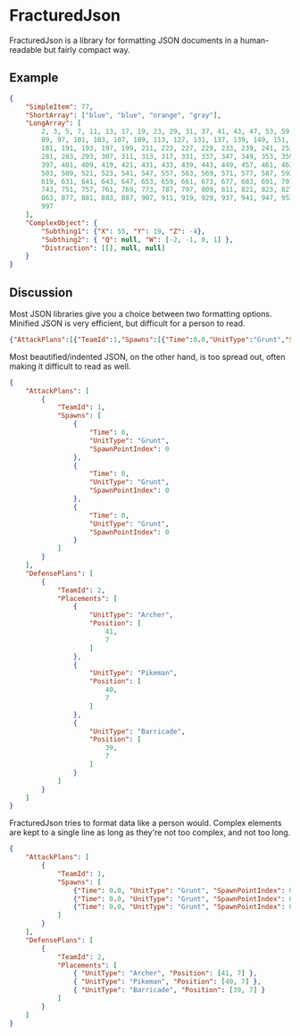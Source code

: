 # FracturedJson

FracturedJson is a library for formatting JSON documents in a human-readable but fairly compact way.

## Example

```json
{
    "SimpleItem": 77,
    "ShortArray": ["blue", "blue", "orange", "gray"],
    "LongArray": [
        2, 3, 5, 7, 11, 13, 17, 19, 23, 29, 31, 37, 41, 43, 47, 53, 59, 61, 67, 71, 73, 79, 83,
        89, 97, 101, 103, 107, 109, 113, 127, 131, 137, 139, 149, 151, 157, 163, 167, 173, 179,
        181, 191, 193, 197, 199, 211, 223, 227, 229, 233, 239, 241, 251, 257, 263, 269, 271, 277,
        281, 283, 293, 307, 311, 313, 317, 331, 337, 347, 349, 353, 359, 367, 373, 379, 383, 389,
        397, 401, 409, 419, 421, 431, 433, 439, 443, 449, 457, 461, 463, 467, 479, 487, 491, 499,
        503, 509, 521, 523, 541, 547, 557, 563, 569, 571, 577, 587, 593, 599, 601, 607, 613, 617,
        619, 631, 641, 643, 647, 653, 659, 661, 673, 677, 683, 691, 701, 709, 719, 727, 733, 739,
        743, 751, 757, 761, 769, 773, 787, 797, 809, 811, 821, 823, 827, 829, 839, 853, 857, 859,
        863, 877, 881, 883, 887, 907, 911, 919, 929, 937, 941, 947, 953, 967, 971, 977, 983, 991,
        997
    ],
    "ComplexObject": {
        "Subthing1": {"X": 55, "Y": 19, "Z": -4},
        "Subthing2": { "Q": null, "W": [-2, -1, 0, 1] },
        "Distraction": [[], null, null]
    }
}
```

## Discussion

Most JSON libraries give you a choice between two formatting options.  Minified JSON is very efficient, but difficult for a person to read.

```json
{"AttackPlans":[{"TeamId":1,"Spawns":[{"Time":0.0,"UnitType":"Grunt","SpawnPointIndex":0},{"Time":0.0,"UnitType":"Grunt","SpawnPointIndex":0},{"Time":0.0,"UnitType":"Grunt","SpawnPointIndex":0}]}],"DefensePlans":[{"TeamId":2,"Placements":[{"UnitType":"Archer","Position":[41,7]},{"UnitType":"Pikeman","Position":[40,7]},{"UnitType":"Barricade","Position":[39,7]}]}]}
```

Most beautified/indented JSON, on the other hand, is too spread out, often making it difficult to read as well.

```json
{
    "AttackPlans": [
        {
            "TeamId": 1,
            "Spawns": [
                {
                    "Time": 0,
                    "UnitType": "Grunt",
                    "SpawnPointIndex": 0
                },
                {
                    "Time": 0,
                    "UnitType": "Grunt",
                    "SpawnPointIndex": 0
                },
                {
                    "Time": 0,
                    "UnitType": "Grunt",
                    "SpawnPointIndex": 0
                }
            ]
        }
    ],
    "DefensePlans": [
        {
            "TeamId": 2,
            "Placements": [
                {
                    "UnitType": "Archer",
                    "Position": [
                        41,
                        7
                    ]
                },
                {
                    "UnitType": "Pikeman",
                    "Position": [
                        40,
                        7
                    ]
                },
                {
                    "UnitType": "Barricade",
                    "Position": [
                        39,
                        7
                    ]
                }
            ]
        }
    ]
}
```

FracturedJson tries to format data like a person would.  Complex elements are kept to a single line as long as they're not too complex, and not too long.

```json
{
    "AttackPlans": [
        {
            "TeamId": 1,
            "Spawns": [
                {"Time": 0.0, "UnitType": "Grunt", "SpawnPointIndex": 0},
                {"Time": 0.0, "UnitType": "Grunt", "SpawnPointIndex": 0},
                {"Time": 0.0, "UnitType": "Grunt", "SpawnPointIndex": 0}
            ]
        }
    ],
    "DefensePlans": [
        {
            "TeamId": 2,
            "Placements": [
                { "UnitType": "Archer", "Position": [41, 7] },
                { "UnitType": "Pikeman", "Position": [40, 7] },
                { "UnitType": "Barricade", "Position": [39, 7] }
            ]
        }
    ]
}
```
